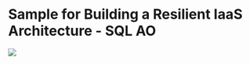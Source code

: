 # Sample for Building a Resilient IaaS Architecture - SQL AO

<a href="https://portal.azure.com/#create/Microsoft.Template/uri/https%3A%2F%2Fraw.githubusercontent.com%2Fopsgility%2Fcw-building-resilient-iaas-architecture-sql2%2Fmaster%2Fdeploy-sql-ao-2.json" rel="nofollow">
    <img src="https://camo.githubusercontent.com/9285dd3998997a0835869065bb15e5d500475034/687474703a2f2f617a7572656465706c6f792e6e65742f6465706c6f79627574746f6e2e706e67" data-canonical-src="http://azuredeploy.net/deploybutton.png" style="max-width:100%;">
</a>